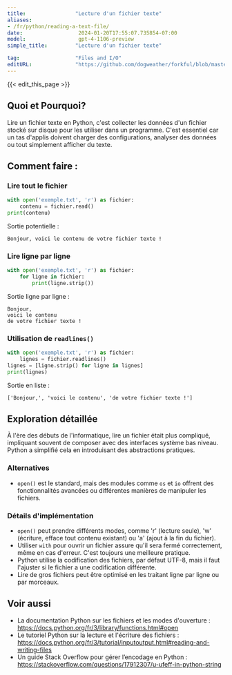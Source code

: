 ```yaml
---
title:                "Lecture d'un fichier texte"
aliases:
- /fr/python/reading-a-text-file/
date:                  2024-01-20T17:55:07.735854-07:00
model:                 gpt-4-1106-preview
simple_title:         "Lecture d'un fichier texte"

tag:                  "Files and I/O"
editURL:              "https://github.com/dogweather/forkful/blob/master/content/fr/python/reading-a-text-file.md"
---
```


{{< edit_this_page >}}

## Quoi et Pourquoi?

Lire un fichier texte en Python, c'est collecter les données d'un fichier stocké sur disque pour les utiliser dans un programme. C'est essentiel car un tas d'applis doivent charger des configurations, analyser des données ou tout simplement afficher du texte.

## Comment faire :

### Lire tout le fichier

```Python
with open('exemple.txt', 'r') as fichier:
    contenu = fichier.read()
print(contenu)
```

Sortie potentielle :

```
Bonjour, voici le contenu de votre fichier texte !
```

### Lire ligne par ligne

```Python
with open('exemple.txt', 'r') as fichier:
    for ligne in fichier:
        print(ligne.strip())
```

Sortie ligne par ligne :

```
Bonjour,
voici le contenu
de votre fichier texte !
```

### Utilisation de `readlines()`

```Python
with open('exemple.txt', 'r') as fichier:
    lignes = fichier.readlines()
lignes = [ligne.strip() for ligne in lignes]
print(lignes)
```

Sortie en liste :

```
['Bonjour,', 'voici le contenu', 'de votre fichier texte !']
```

## Exploration détaillée

À l'ère des débuts de l'informatique, lire un fichier était plus compliqué, impliquant souvent de composer avec des interfaces système bas niveau. Python a simplifié cela en introduisant des abstractions pratiques.

### Alternatives

- `open()` est le standard, mais des modules comme `os` et `io` offrent des fonctionnalités avancées ou différentes manières de manipuler les fichiers.

### Détails d'implémentation

- `open()` peut prendre différents modes, comme 'r' (lecture seule), 'w' (écriture, efface tout contenu existant) ou 'a' (ajout à la fin du fichier).
- Utiliser `with` pour ouvrir un fichier assure qu'il sera fermé correctement, même en cas d'erreur. C'est toujours une meilleure pratique.
- Python utilise la codification des fichiers, par défaut UTF-8, mais il faut l'ajuster si le fichier a une codification différente.
- Lire de gros fichiers peut être optimisé en les traitant ligne par ligne ou par morceaux.

## Voir aussi

- La documentation Python sur les fichiers et les modes d'ouverture : https://docs.python.org/fr/3/library/functions.html#open
- Le tutoriel Python sur la lecture et l'écriture des fichiers : https://docs.python.org/fr/3/tutorial/inputoutput.html#reading-and-writing-files
- Un guide Stack Overflow pour gérer l’encodage en Python : https://stackoverflow.com/questions/17912307/u-ufeff-in-python-string
